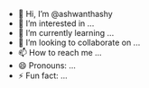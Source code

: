 - 👋 Hi, I’m @ashwanthashy
- 👀 I’m interested in ...
- 🌱 I’m currently learning ...
- 💞️ I’m looking to collaborate on ...
- 📫 How to reach me ...
- 😄 Pronouns: ...
- ⚡ Fun fact: ...

<!---
ashwanthashy/ashwanthashy is a ✨ special ✨ repository because its `README.md` (this file) appears on your GitHub profile.
You can click the Preview link to take a look at your changes.
--->
